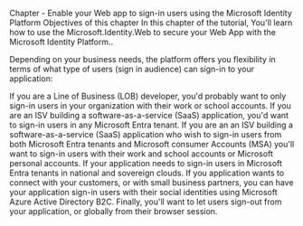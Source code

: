 Chapter - Enable your Web app to sign-in users using the Microsoft Identity Platform
Objectives of this chapter
In this chapter of the tutorial, You'll learn how to use the Microsoft.Identity.Web to secure your Web App with the Microsoft Identity Platform..



Depending on your business needs, the platform offers you flexibility in terms of what type of users (sign in audience) can sign-in to your application:

If you are a Line of Business (LOB) developer, you'd probably want to only sign-in users in your organization with their work or school accounts.
If you are an ISV building a software-as-a-service (SaaS) application, you'd want to sign-in users in any Microsoft Entra tenant.
If you are an an ISV building a software-as-a-service (SaaS) application who wish to sign-in users from both Microsoft Entra tenants and Microsoft consumer Accounts (MSA) you'll want to sign-in users with their work and school accounts or Microsoft personal accounts.
If your application needs to sign-in users in Microsoft Entra tenants in national and sovereign clouds.
If you application wants to connect with your customers, or with small business partners, you can have your application sign-in users with their social identities using Microsoft Azure Active Directory B2C.
Finally, you'll want to let users sign-out from your application, or globally from their browser session.
